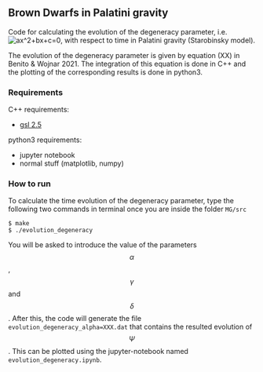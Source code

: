 ## Brown Dwarfs in Palatini gravity

Code for calculating the evolution of the degeneracy parameter, i.e. <img src="https://i.upmath.me/svg/ax%5E2%2Bbx%2Bc%3D0" alt="ax^2+bx+c=0" />, with respect to time in Palatini gravity (Starobinsky model).

The evolution of the degeneracy parameter is given by equation (XX) in Benito & Wojnar 2021. The integration of this equation is done in C++ and the plotting of the corresponding results is done in python3.


### Requirements

C++ requirements:
- [gsl 2.5](https://www.gnu.org/software/gsl/)

python3 requirements:
- jupyter notebook
- normal stuff (matplotlib, numpy)

### How to run
To calculate the time evolution of the degeneracy parameter, type the following two commands in terminal once you are inside the folder `MG/src`
```
$ make
$ ./evolution_degeneracy
```
You will be asked to introduce the value of the parameters $$\alpha$$, $$\gamma$$ and $$\delta$$.
After this, the code will generate the file `evolution_degeneracy_alpha=XXX.dat` that contains the resulted evolution of $$\Psi$$. This can be plotted using the jupyter-notebook named `evolution_degeneracy.ipynb`.
